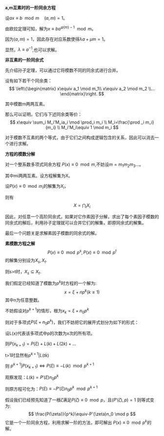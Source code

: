 
**a,m互素时的一阶同余方程**

设$ax\equiv b \mod m \quad(a,m)=1$。

由欧拉定理可知，解为$x\equiv ba^{\varphi (m)-1}\mod m$。

因为$(a,m)=1$，因此存在对应系数使得$\lambda a+\mu m =1$。

显然，$\lambda\equiv a^{-1}$,也可以求解。

**非互素的一阶同余式**

先介绍孙子定理，可以通过它将模数不同的同余式进行合并。

设有如下若干个同余类：
$$
\left\{\begin{matrix} x\equiv a_1 \mod m_1\\ x\equiv a_2 \mod m_2 \\... \end{matrix}\right.
$$

其中模数m两两互素。

那么可以证明，它们与下述同余类等价：
$$
 x\equiv \sum_i M_i'M_ia_i \mod \prod_i m_i
 \\
 M_i=\frac{\prod _i m_i}{m_i}
\\
M_i'M_i\equiv 1 \mod m_i
$$

对于模数不互素的两个等式，由于它们之间构成逻辑包含的关系，因此可以消去一个进行求解。

**方程的模数分解**

对一个整系数多项式同余方程
$P(x)\equiv 0 \mod m$,不妨设$m=m_1m_2m_3...$。

其中mi两两互素。设方程解集为X。

设$P(x)\equiv 0 \mod m_i$的解集为$X_i$，

则有
$$
X=\bigcap_i X_i
$$

因此，对任意一个高阶同余式，如果对它作素因子分解，求出了每个素因子模数的同余式的解后，利用孙子定理就可以合并它们的解集，即原同余式的解集。

最后一个问题关是求解素因子模数的同余式的解。

**素模数方程之解**
$$
P(x)\equiv 0 \mod p^s,P(x)\equiv 0 \mod p^t
$$
的解集分别设为$X_s,X_t$.

则s>t时，$X_s\subseteq X_t$.


我们假定已经知道了模数为$p^k$时方程的一个解为:
$$
x=\xi+np^{k}(k\geq1)
$$
其中n为任意整数。

不妨假设对$p^{k+1}$的情形，根为$x_k=\xi+n_0p^{k}$

则对于多项式$P(\xi+n_0p^{k})$，我们不妨把它的展开式划分为如下的形式：

设L(x)代表该多项式中p的次数为x次的所有项。

则$P(x_{k+1})=P(\xi)+L(k)+L(2k)+...$

t>1时显然有$p^{k+1}|L(tk)$

则
$p^{k+1}|P(x_{k+1})\Leftrightarrow P(\xi)\equiv -L(k) \mod p^{k+1}$

观察发现：$L(k)=P'(\xi)n_0p^{k}$

则原方程可化为：$P(\xi)\equiv -P'(\xi)n_0p^{k} \mod p^{k+1}$



假设我们已经预先知道了一根$\zeta$满足$P(\zeta)\equiv 0 \mod p$，且$(P'(\zeta),p)=1$
则等式变为:
$$
 \frac{P(\zeta)}{p^k}\equiv-P'(\zeta)n_0 \mod p
$$
它是一个一阶同余方程，利用求解一阶的方法，即可解出
$P(x)\equiv 0 \mod p^k$的解。

​